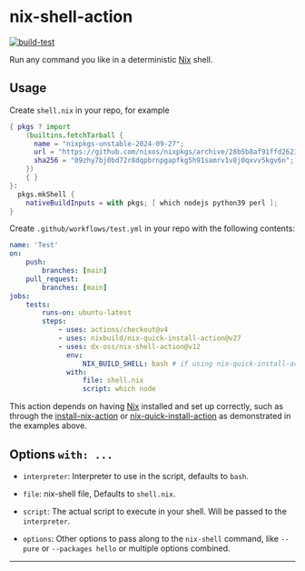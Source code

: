 # nix-shell-action

[![build-test](https://github.com/dx-oss/nix-shell-action/actions/workflows/test.yml/badge.svg)](https://github.com/dx-oss/nix-shell-action/actions/workflows/test.yml)

Run any command you like in a deterministic [Nix](https://nixos.org/nix/) shell.

## Usage

Create `shell.nix` in your repo, for example

```nix
{ pkgs ? import
    (builtins.fetchTarball {
      name = "nixpkgs-unstable-2024-09-27";
      url = "https://github.com/nixos/nixpkgs/archive/28b5b8af91ffd2623e995e20aee56510db49001a.tar.gz";
      sha256 = "09zhy7bj0bd72r8dqpbrnpgapfkg5h91samrv1v8j0qxvv5kgv6n";
    })
    { }
}:
  pkgs.mkShell {
    nativeBuildInputs = with pkgs; [ which nodejs python39 perl ];
}
```

Create `.github/workflows/test.yml` in your repo with the following contents:

```yaml
name: 'Test'
on:
    push:
        branches: [main]
    pull_request:
        branches: [main]
jobs:
    tests:
        runs-on: ubuntu-latest
        steps:
            - uses: actions/checkout@v4
            - uses: nixbuild/nix-quick-install-action@v27
            - uses: dx-oss/nix-shell-action@v12
              env:
                  NIX_BUILD_SHELL: bash # if using nix-quick-install-action, and not using flakes, you need to specify NIX_BUILD_SHELL
              with:
                  file: shell.nix
                  script: which node
```

This action depends on having [Nix] installed and set up correctly, such as through the [install-nix-action] or [nix-quick-install-action] as demonstrated in the examples above.

## Options `with: ...`

- `interpreter`: Interpreter to use in the script, defaults to `bash`.

- `file`: nix-shell file, Defaults to `shell.nix`.

- `script`: The actual script to execute in your shell. Will be passed to the `interpreter`.

- `options`: Other options to pass along to the `nix-shell` command, like `--pure` or `--packages hello` or multiple options combined.

---

[nix]: https://nixos.org/nix/
[install-nix-action]: https://github.com/marketplace/actions/install-nix
[nix-quick-install-action]: https://github.com/marketplace/actions/nix-quick-install

